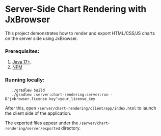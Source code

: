 # Server-Side Chart Rendering with JxBrowser

This project demonstrates how to render and export HTML/CSS/JS charts on the server side using JxBrowser.

### Prerequisites:
1. [Java 17+][jdk-java-net].
2. [NPM][npm]

### Running locally:
```shell
   ./gradlew build
   ./gradlew :server:chart-rendering:server:run -D"jxbrowser.license.key"=your_license_key
```
After this, open `/server/chart-rendering/client/app/index.html` to launch the client side of the application.

The exported files appear under the `/server/chart-rendering/server/exported` directory.

[jdk-java-net]: (https://jdk.java.net/)
[npm]: (https://nodejs.org/en/download)
